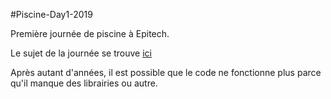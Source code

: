 #Piscine-Day1-2019

Première journée de piscine à Epitech.

Le sujet de la journée se trouve [ici](B-CPE-100_Day01.pdf)

Après autant d'années, il est possible que le code ne fonctionne plus parce qu'il manque des librairies ou autre.
